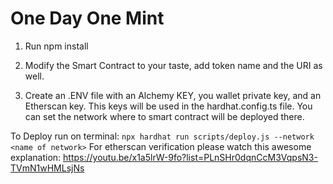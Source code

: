 # One Day One Mint

1. Run npm install

2. Modify the Smart Contract to your taste, add token name and the URI as well.

3. Create an .ENV file with an Alchemy KEY, you wallet private key, and an Etherscan key. This keys will be used in the hardhat.config.ts file. You can set the network where to smart contract will be deployed there.

To Deploy run on terminal: `npx hardhat run scripts/deploy.js --network <name of network>`
For etherscan verification please watch this awesome explanation: https://youtu.be/x1a5lrW-9fo?list=PLnSHr0dqnCcM3VqpsN3-TVmN1wHMLsjNs

